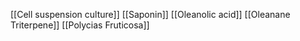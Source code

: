 [[Cell suspension culture]]
[[Saponin]]
[[Oleanolic acid]]
[[Oleanane Triterpene]]
[[Polycias Fruticosa]]
